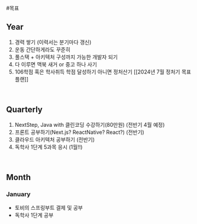 #목표

## Year
1. 경력 쌓기 (이력서는 분기마다 갱신)
2. 운동 간단하게라도 꾸준히
3. 풀스택 + 아키텍처 구성까지 가능한 개발자 되기
4. 다 이루면 맥북 새거 or 중고 하나 사기
5. 106학점 혹은 학사취득 학점 달성하기 아니면 정처산기 [[2024년 7월 정처기 목표 플랜]]

<br>

## Quarterly
1. NextStep, Java with 클린코딩 수강하기(80만원) (전반기 4월 예정)
2. 프론트 공부하기(Next.js? ReactNative? React?) (전반기)
3. 클라우드 아키텍처 공부하기 (전반기)
4. 독학사 1단계 5과목 응시 (1월!!)
<br>

## Month

### January
- 토비의 스프링부트 결제 및 공부
- 독학사 1단계 공부